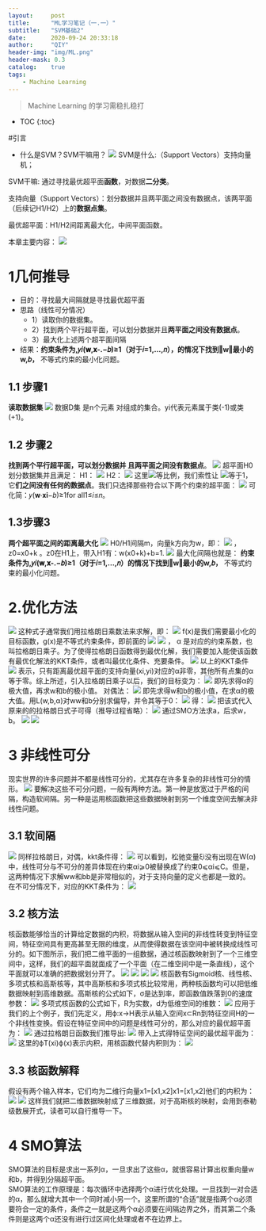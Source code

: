 ```yaml
---
layout:     post
title:      "ML学习笔记（一.一）"
subtitle:   "SVM基础2"
date:       2020-09-24 20:33:18
author:     "QIY"
header-img: "img/ML.png"
header-mask: 0.3 
catalog:    true
tags:
    - Machine Learning
---
```



> Machine Learning 的学习需稳扎稳打

* TOC
{:toc}

#引言
-   什么是SVM？SVM干嘛用？
![](/img/in-post/200924_svm2/20651249bdc017632b540567c2f39f15.png)
SVM是什么:（Support Vectors）支持向量机；

SVM干嘛: 通过寻找最优超平面**函数**，对数据**二分类**。

支持向量（Support Vectors）：划分数据并且两平面之间没有数据点，该两平面（后续记H1/H2）上的**数据点集**。

最优超平面：H1/H2间距离最大化，中间平面函数。

本章主要内容：
![](/img/in-post/200924_svm2/907ffb633624c2d405f68de0d997cef7.png)
# 1几何推导
-   目的：寻找最大间隔就是寻找最优超平面
-   思路（线性可分情况）
    -   1）读取你的数据集。
    -   2）找到两个平行超平面，可以划分数据并且**两平面之间没有数据点**。
    -   3）最大化上述两个超平面间隔
-   结果：**约束条件为,𝑦𝑖(𝐰,𝐱-.−𝑏)≥1（对于𝑖=1,…,𝑛），的情况下找到‖w‖最小的w,𝑏，**
    不等式约束的最小化问题。
## 1.1 **步骤1**
**读取数据集**
![](/img/in-post/200924_svm2/09d8253d51a01fd5ff47c158ce973980.png)
数据D集 是n个元素 对组成的集合。yi代表元素属于类(-1)或类(+1)。
## 1.2 **步骤2**
**找到两个平行超平面，可以划分数据并 且两平面之间没有数据点**。
![](/img/in-post/200924_svm2/87ce89ee13f743cd7fa00b763fa23de7.png)
超平面H0划分数据集并且满足：
[](.//img/in-post/200924_svm2/image5.png)
H1：
![](/img/in-post/200924_svm2/ccb0a485a444ef32f7c901f6606067dc.png)
H2：
![](/img/in-post/200924_svm2/4529b6dc7fd691231d29b8461bbd0f95.png)
这里![](/img/in-post/200924_svm2/9dce9c5092699deb7ef28595dd9db94d.png)等比例，我们索性让
![](/img/in-post/200924_svm2/09198265900fbc1d0b90bc991425e757.png)等于1，它**们之间没有任何的数据点**。我们只选择那些符合以下两个约束的超平面：
![](/img/in-post/200924_svm2/12a317350ef0a36c974e5573e5f6912f.png)
可化简：𝑦(𝐰⋅𝐱𝐢−𝑏)≥1for all1≤𝑖≤𝑛。
## 1.3**步骤3**
**两个超平面之间的距离最大化**
![](/img/in-post/200924_svm2/29fa4b6f08d60f6aa3be43db05c18d4d.png)
H0/H1间隔m，向量k方向为w，即：
![](/img/in-post/200924_svm2/4eb5b696b07111a9278dd23155c51267.png)
，z0=x0+k
。z0在H1上，带入H1有：w(x0+k)+b=1.
![](/img/in-post/200924_svm2/192e25e26a9a287332f545f0a70f97cf.png)
最大化间隔也就是：
**约束条件为,𝑦𝑖(𝐰,𝐱-.−𝑏)≥1（对于𝑖=1,…,𝑛）的情况下找到‖w‖最小的w,𝑏，**
不等式约束的最小化问题。
# 2.优化方法
![](/img/in-post/200924_svm2/f7c6c6779e0df2e1fa471ad7eea77829.png)
这种式子通常我们用拉格朗日乘数法来求解，即：
![](/img/in-post/200924_svm2/54eff318176fa67f0e3443742e466908.png)
f(x)是我们需要最小化的目标函数，g(x)是不等式约束条件，即前面的
![](/img/in-post/200924_svm2/18853599d5e9422549bdb8421e5ef8af.png)
![](/img/in-post/200924_svm2/2e7adb1bd8d77dfe553cce41840ad68b.png)
， α 是对应的约束系数，也叫拉格朗日乘子。为了使得拉格朗日函数得到最优化解，我们需要加入能使该函数有最优化解法的KKT条件，或者叫最优化条件、充要条件。
![](/img/in-post/200924_svm2/3bf748097e5411384d2fae0b0e0b91fc.png)
以上的KKT条件
![](/img/in-post/200924_svm2/e55b3c0eff3d57db6917ef67ef72d9f4.png)
表示，只有距离最优超平面的支持向量(xi,yi)对应的α非零，其他所有点集的α等于零。综上所述，引入拉格朗日乘子以后，我们的目标变为：
![](/img/in-post/200924_svm2/f956af32ac64ea2f3723a22471ebea41.png)
即先求得α的极大值，再求w和b的极小值。
对偶法：
![](/img/in-post/200924_svm2/67212be5d5663ad204dec9acc006f7c5.png)
即先求得w和b的极小值，在求α的极大值。用L(w,b,α)对ww和b分别求偏导，并令其等于0：
![](/img/in-post/200924_svm2/9a2fce72e2a1f20fb4b0f6186a8aeb74.png)
得：
![](/img/in-post/200924_svm2/de5fca90347a6bf30a0914a125ad1a20.png)
把该式代入原来的的拉格朗日式子可得（推导过程省略）：
![](/img/in-post/200924_svm2/dd557f2c17e14f1a53d80784093286b8.png)
通过SMO方法求a，后求w，b。
![](/img/in-post/200924_svm2/a89a10e8a682ab207c24da6ae8e3fdb6.png)
![](/img/in-post/200924_svm2/c7d95f1ec9266f43291672d0fd2b7f23.png)
# 3 非线性可分
现实世界的许多问题并不都是线性可分的，尤其存在许多复杂的非线性可分的情形。
![](/img/in-post/200924_svm2/326fdcb0715860f8aca9c9bb1774c5aa.jpg)
要解决这些不可分问题，一般有两种方法。第一种是放宽过于严格的间隔，构造软间隔。另一种是运用核函数把这些数据映射到另一个维度空间去解决非线性问题。
## 3.1 软间隔
![](/img/in-post/200924_svm2/050f52556b8a965e02f38e8e9618a00a.png)
同样拉格朗日，对偶，kkt条件得：
![](/img/in-post/200924_svm2/c8c09979e58459d90c78c097209b77c2.png)
可以看到，松驰变量ξi没有出现在W(α)中，线性可分与不可分的差异体现在约束αi⩾0被替换成了约束0⩽αi⩽C。但是，这两种情况下求解ww和bb是非常相似的，对于支持向量的定义也都是一致的。  
在不可分情况下，对应的KKT条件为：
![](/img/in-post/200924_svm2/9dce924992cad7de0052984584db7cca.png)
## 3.2 核方法
核函数能够恰当的计算给定数据的内积，将数据从输入空间的非线性转变到特征空间，特征空间具有更高甚至无限的维度，从而使得数据在该空间中被转换成线性可分的。如下图所示，我们把二维平面的一组数据，通过核函数映射到了一个三维空间中，这样，我们的超平面就面成了一个平面（在二维空间中是一条直线），这个平面就可以准确的把数据划分开了。
![](/img/in-post/200924_svm2/e9d28967b89baf3f5f38b27c54bcdb10.jpg)
![](/img/in-post/200924_svm2/c669cf8cbfa024d65151cd43fba578a0.jpg)
![](/img/in-post/200924_svm2/27f457c32841ae33edacab1d81692bcd.jpg)
![](/img/in-post/200924_svm2/1e54d00ad9165591182151863a4d5a0f.jpg)
核函数有Sigmoid核、线性核、多项式核和高斯核等，其中高斯核和多项式核比较常用，两种核函数均可以把低维数据映射到高维数据。高斯核的公式如下，σ是达到率，即函数值跌落到0的速度参数：
![](/img/in-post/200924_svm2/fbe4e8afbf533a1043873ab282b937cd.png)
多项式核函数的公式如下，R为实数，d为低维空间的维数：
![](/img/in-post/200924_svm2/a0cdfd95b54deaa577e68942c88b137e.png)
应用于我们的上个例子，我们先定义，用ϕ:x→H表示从输入空间x⊂Rn到特征空间H的一个非线性变换。假设在特征空间中的问题是线性可分的，那么对应的最优超平面为：
![](/img/in-post/200924_svm2/c1b8896ef8f76beb04ad7b843090b630.png)
通过拉格朗日函数我们推导出:
![](/img/in-post/200924_svm2/8d09da5ff3070b90bab9f74c7b165a98.png)
带入上式得特征空间的最优超平面为：
![](/img/in-post/200924_svm2/44320c1e1b3b2c9c142e2060a2c033f0.png)
这里的ϕT(xi)ϕ(x)表示内积，用核函数代替内积则为：
![](/img/in-post/200924_svm2/ac449b5a87680f85a5659b2ef740d56d.png)
## 3.3 核函数解释
假设有两个输入样本，它们均为二维行向量x1=[x1,x2]x1=[x1,x2]他们的内积为：
![](/img/in-post/200924_svm2/50a07c8a46873f8a69d134fc6d9ee3a8.png)
![](/img/in-post/200924_svm2/75567ca49f9cf2978be7c1ee39e74efc.png)
这样我们就把二维数据映射成了三维数据，对于高斯核的映射，会用到泰勒级数展开式，读者可以自行推导一下。
# 4 SMO算法
SMO算法的目标是求出一系列α，一旦求出了这些α，就很容易计算出权重向量w和b，并得到分隔超平面。  
SMO算法的工作原理是：每次循环中选择两个α进行优化处理。一旦找到一对合适的α，那么就增大其中一个同时减小另一个。这里所谓的“合适”就是指两个α必须要符合一定的条件，条件之一就是这两个α必须要在间隔边界之外，而其第二个条件则是这两个α还没有进行过区间化处理或者不在边界上。
